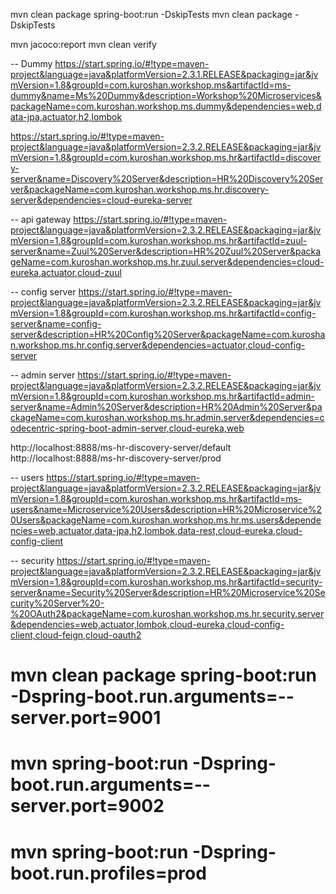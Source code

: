 mvn clean package spring-boot:run -DskipTests
mvn clean package -DskipTests


mvn jacoco:report
mvn clean verify


-- Dummy
https://start.spring.io/#!type=maven-project&language=java&platformVersion=2.3.1.RELEASE&packaging=jar&jvmVersion=1.8&groupId=com.kuroshan.workshop.ms&artifactId=ms-dummy&name=Ms%20Dummy&description=Workshop%20Microservices&packageName=com.kuroshan.workshop.ms.dummy&dependencies=web,data-jpa,actuator,h2,lombok

https://start.spring.io/#!type=maven-project&language=java&platformVersion=2.3.2.RELEASE&packaging=jar&jvmVersion=1.8&groupId=com.kuroshan.workshop.ms.hr&artifactId=discovery-server&name=Discovery%20Server&description=HR%20Discovery%20Server&packageName=com.kuroshan.workshop.ms.hr.discovery-server&dependencies=cloud-eureka-server

-- api gateway
https://start.spring.io/#!type=maven-project&language=java&platformVersion=2.3.2.RELEASE&packaging=jar&jvmVersion=1.8&groupId=com.kuroshan.workshop.ms.hr&artifactId=zuul-server&name=Zuul%20Server&description=HR%20Zuul%20Server&packageName=com.kuroshan.workshop.ms.hr.zuul.server&dependencies=cloud-eureka,actuator,cloud-zuul

-- config server
https://start.spring.io/#!type=maven-project&language=java&platformVersion=2.3.2.RELEASE&packaging=jar&jvmVersion=1.8&groupId=com.kuroshan.workshop.ms.hr&artifactId=config-server&name=config-server&description=HR%20Config%20Server&packageName=com.kuroshan.workshop.ms.hr.config.server&dependencies=actuator,cloud-config-server

-- admin server
https://start.spring.io/#!type=maven-project&language=java&platformVersion=2.3.2.RELEASE&packaging=jar&jvmVersion=1.8&groupId=com.kuroshan.workshop.ms.hr&artifactId=admin-server&name=Admin%20Server&description=HR%20Admin%20Server&packageName=com.kuroshan.workshop.ms.hr.admin.server&dependencies=codecentric-spring-boot-admin-server,cloud-eureka,web

http://localhost:8888/ms-hr-discovery-server/default
http://localhost:8888/ms-hr-discovery-server/prod

-- users
https://start.spring.io/#!type=maven-project&language=java&platformVersion=2.3.2.RELEASE&packaging=jar&jvmVersion=1.8&groupId=com.kuroshan.workshop.ms.hr&artifactId=ms-users&name=Microservice%20Users&description=HR%20Microservice%20Users&packageName=com.kuroshan.workshop.ms.hr.ms.users&dependencies=web,actuator,data-jpa,h2,lombok,data-rest,cloud-eureka,cloud-config-client

-- security
https://start.spring.io/#!type=maven-project&language=java&platformVersion=2.3.2.RELEASE&packaging=jar&jvmVersion=1.8&groupId=com.kuroshan.workshop.ms.hr&artifactId=security-server&name=Security%20Server&description=HR%20Microservice%20Security%20Server%20-%20OAuth2&packageName=com.kuroshan.workshop.ms.hr.security.server&dependencies=web,actuator,lombok,cloud-eureka,cloud-config-client,cloud-feign,cloud-oauth2


# mvn clean package spring-boot:run -Dspring-boot.run.arguments=--server.port=9001
# mvn spring-boot:run -Dspring-boot.run.arguments=--server.port=9002
# mvn spring-boot:run -Dspring-boot.run.profiles=prod

